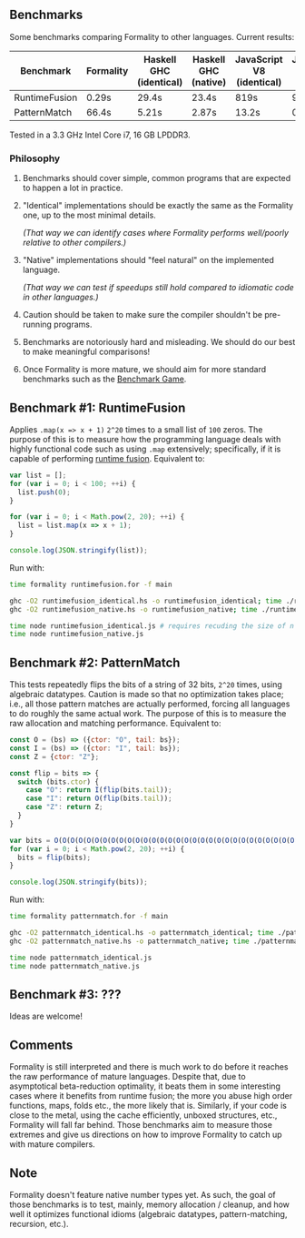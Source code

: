 ## Benchmarks

Some benchmarks comparing Formality to other languages. Current results:

Benchmark | Formality | Haskell GHC (identical) | Haskell GHC (native) | JavaScript V8 (identical) | JavaScript V8 (native) 
--- | --- | --- | --- | --- | ---
RuntimeFusion | 0.29s| 29.4s | 23.4s | 819s | 9.09s 
PatternMatch | 66.4s| 5.21s | 2.87s | 13.2s | 0.56s 

Tested in a 3.3 GHz Intel Core i7, 16 GB LPDDR3.

### Philosophy

1. Benchmarks should cover simple, common programs that are expected to happen a lot in practice.

2. "Identical" implementations should be exactly the same as the Formality one, up to the most minimal details.

    *(That way we can identify cases where Formality performs well/poorly relative to other compilers.)*

3. "Native" implementations should "feel natural" on the implemented language.
 
    *(That way we can test if speedups still hold compared to idiomatic code in other languages.)*

4. Caution should be taken to make sure the compiler shouldn't be pre-running programs.

5. Benchmarks are notoriously hard and misleading. We should do our best to make meaningful comparisons!

6. Once Formality is more mature, we should aim for more standard benchmarks such as the [Benchmark Game](https://benchmarksgame-team.pages.debian.net/benchmarksgame/).

## Benchmark #1: RuntimeFusion

Applies `.map(x => x + 1)` `2^20` times to a small list of `100` zeros. The purpose of this is to measure how the programming language deals with highly functional code such as using `.map` extensively; specifically, if it is capable of performing [runtime fusion](https://en.wikipedia.org/wiki/Deforestation_(computer_science)). Equivalent to:

```javascript
var list = [];
for (var i = 0; i < 100; ++i) {
  list.push(0);
}

for (var i = 0; i < Math.pow(2, 20); ++i) {
  list = list.map(x => x + 1);
}

console.log(JSON.stringify(list));
```

Run with:

```bash
time formality runtimefusion.for -f main

ghc -O2 runtimefusion_identical.hs -o runtimefusion_identical; time ./runtimefusion_identical
ghc -O2 runtimefusion_native.hs -o runtimefusion_native; time ./runtimefusion_native

time node runtimefusion_identical.js # requires recuding the size of n
time node runtimefusion_native.js
```

## Benchmark #2: PatternMatch

This tests repeatedly flips the bits of a string of 32 bits, `2^20` times, using algebraic datatypes. Caution is made so that no optimization takes place; i.e., all those pattern matches are actually performed, forcing all languages to do roughly the same actual work. The purpose of this is to measure the raw allocation and matching performance. Equivalent to:

```javascript
const O = (bs) => ({ctor: "O", tail: bs});
const I = (bs) => ({ctor: "I", tail: bs});
const Z = {ctor: "Z"};

const flip = bits => {
  switch (bits.ctor) {
    case "O": return I(flip(bits.tail));
    case "I": return O(flip(bits.tail));
    case "Z": return Z;
  }
}

var bits = O(O(O(O(O(O(O(O(O(O(O(O(O(O(O(O(O(O(O(O(O(O(O(O(O(O(O(O(O(O(O(O(Z))))))))))))))))))))))))))))))));
for (var i = 0; i < Math.pow(2, 20); ++i) {
  bits = flip(bits);
}

console.log(JSON.stringify(bits));
```

Run with:

```bash
time formality patternmatch.for -f main

ghc -O2 patternmatch_identical.hs -o patternmatch_identical; time ./patternmatch_identical
ghc -O2 patternmatch_native.hs -o patternmatch_native; time ./patternmatch_native

time node patternmatch_identical.js
time node patternmatch_native.js
```

## Benchmark #3: ???

Ideas are welcome!

## Comments

Formality is still interpreted and there is much work to do before it reaches the raw performance of mature languages. Despite that, due to asymptotical beta-reduction optimality, it beats them in some interesting cases where it benefits from runtime fusion; the more you abuse high order functions, maps, folds etc., the more likely that is. Similarly, if your code is close to the metal, using the cache efficiently, unboxed structures, etc., Formality will fall far behind. Those benchmarks aim to measure those extremes and give us directions on how to improve Formality to catch up with mature compilers.

## Note

Formality doesn't feature native number types yet. As such, the goal of those benchmarks is to test, mainly, memory allocation / cleanup, and how well it optimizes functional idioms (algebraic datatypes, pattern-matching, recursion, etc.).
